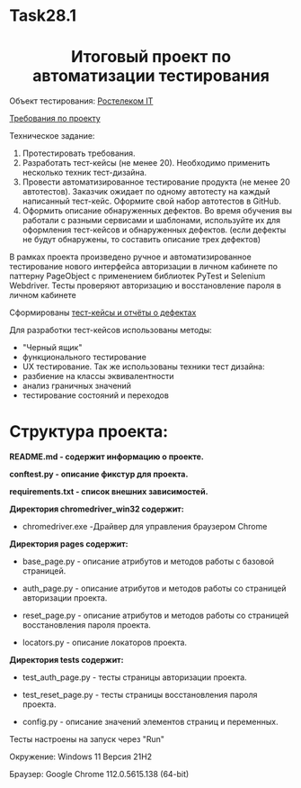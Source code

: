 # Task28.1
<h1 align="center">Итоговый проект по автоматизации тестирования </a> </h1>

Объект тестирования: [Ростелеком IT]( https://b2c.passport.rt.ru/)

[Требования по проекту](https://docs.yandex.ru/docs/view?url=ya-browser%3A%2F%2F4DT1uXEPRrJRXlUFoewruO2sT530Vvqy8MXx3BMRR5WPDV_X5_YBtnmvIPr55hOXU7pC69d52kQkNxmDSg8cXnhEooHUFte9E60PA2EWJLSdTV-VY5OljIREQKTlzXx06UdD-RF5UKiQH91z1_Q9UQ%3D%3D%3Fsign%3DqKHpxpZvAf5X9APwBAkwUOPqICBYA4bstZeWJ6teiGM%3D&name=Требования_SSO_для_тестирования_last.doc&nosw=1)

  Техническое задание:
1. Протестировать требования.
2. Разработать тест-кейсы (не менее 20). Необходимо применить несколько техник тест-дизайна.
3. Провести автоматизированное тестирование продукта (не менее 20 автотестов). Заказчик ожидает по одному автотесту на каждый написанный тест-кейс. Оформите свой набор автотестов в GitHub.
4. Оформить описание обнаруженных дефектов. Во время обучения вы работали с разными сервисами и шаблонами, используйте их для оформления тест-кейсов и обнаруженных дефектов. (если дефекты не будут обнаружены, то составить описание трех дефектов)

  В рамках проекта произведено ручное и автоматизированное тестирование нового интерфейса авторизации в личном кабинете по паттерну PageObject с применением библиотек PyTest и Selenium Webdriver. Тесты проверяют авторизацию и восстановление пароля в личном кабинете

  Сформированы [тест-кейсы и отчёты о дефектах](https://docs.google.com/spreadsheets/d/10aG4ToZBRYa0f-dH_O-Ab4_E6uBeFuK8sgdiqJle0rU/edit?usp=sharing)
  
Для разработки тест-кейсов использованы методы:
- "Черный ящик"
- функционального тестирование
- UX тестирование.
Так же использованы техники тест дизайна:
- разбиение на классы эквивалентности
- анализ граничных значений
- тестирование состояний и переходов

<h1 align=>Структура проекта:</h1>

**README.md - содержит информацию о проекте.**

**conftest.py - описание фикстур для проекта.**

**requirements.txt - список внешних зависимостей.**

**Директория chromedriver_win32 содержит:**

 - chromedriver.exe -Драйвер для управления браузером Chrome


**Директория pages содержит:**

- base_page.py - описание атрибутов и методов работы с базовой страницей.

- auth_page.py - описание атрибутов и методов работы со страницей авторизации проекта.

- reset_page.py - описание атрибутов и методов работы со страницей восстановления пароля проекта.

- locators.py - описание локаторов проекта.


**Директория tests содержит:**

- test_auth_page.py - тесты страницы авторизации проекта.

- test_reset_page.py - тесты страницы восстановления пароля проекта.

- config.py - описание значений элементов страниц и переменных.

Тесты настроены на запуск через "Run"

Окружение: Windows 11 Версия 21H2

Браузер: Google Chrome 112.0.5615.138 (64-bit)
